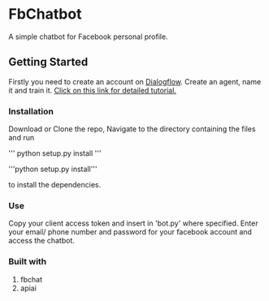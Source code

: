 # FbChatbot
A simple chatbot for Facebook personal profile.

## Getting Started
Firstly you need to create an account on [Dialogflow](https://dialogflow.com "Dialogflow"). Create an agent, name it and train it. [Click on this link for detailed tutorial.](https://dialogflow.com "Dialogflow")

### Installation
Download or Clone the repo, Navigate to the directory containing the files and run

''' python setup.py install '''

'''python setup.py install'''

to install the dependencies.

### Use
Copy your client access token and insert in 'bot.py' where specified. Enter your email/ phone number and password for your facebook account and access the chatbot.

### Built with
1. fbchat
2. apiai
